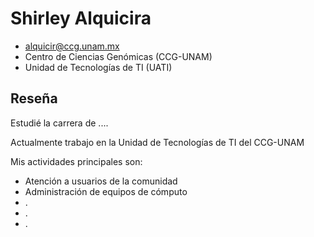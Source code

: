 # Shirley Alquicira
- alquicir@ccg.unam.mx
- Centro de Ciencias Genómicas (CCG-UNAM)
- Unidad de Tecnologías de TI (UATI)

## Reseña
Estudié la carrera de ....

Actualmente trabajo en la Unidad de Tecnologías de TI del CCG-UNAM


Mis actividades principales son:

- Atención a usuarios de la comunidad
- Administración de equipos de cómputo
- .
- .
- .




